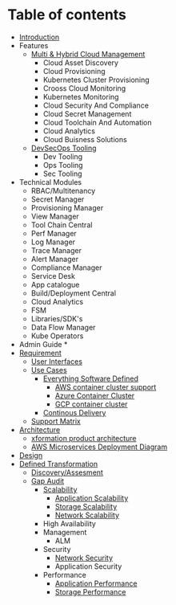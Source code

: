 # Table of contents

* [Introduction](README.md)
* Features
    * [Multi & Hybrid Cloud Management](features/cloud-management.md)
        * Cloud Asset Discovery
        * Cloud Provisioning
        * Kubernetes Cluster Provisioning
        * Crooss Cloud Monitoring
        * Kubernetes Monitoring
        * Cloud Security And Compliance
        * Cloud Secret Management
        * Cloud Toolchain And Automation
        * Cloud Analytics
        * Cloud Buisness Solutions
    * [DevSecOps Tooling](features/devsecops-tooling.md)
        * Dev Tooling
        * Ops Tooling
        * Sec Tooling
* Technical Modules
    * RBAC/Multitenancy
    * Secret Manager
    * Provisioning Manager
    * View Manager
    * Tool Chain Central
    * Perf Manager
    * Log Manager
    * Trace Manager
    * Alert Manager
    * Compliance Manager
    * Service Desk
    * App catalogue
    * Build/Deployment Central
    * Cloud Analytics
    * FSM
    * Libraries/SDK's
    * Data Flow Manager
    * Kube Operators
* Admin Guide
    * 
* [Requirement](requirement/README.md)
  * [User Interfaces](requirement/user-interfaces.md)
  * [Use Cases](requirement/use-cases/README.md)
    * [Everything Software Defined](requirement/use-cases/everything-software-defined/README.md)
      * [AWS container cluster support](requirement/use-cases/everything-software-defined/aws-container-cluster-support.md)
      * [Azure Container Cluster](requirement/use-cases/everything-software-defined/azure-container-cluster.md)
      * [GCP container cluster](requirement/use-cases/everything-software-defined/gcp-container-cluster.md)
    * [Continous Delivery](requirement/use-cases/continous-delivery.md)
  * [Support Matrix](requirement/support-matrix.md)
* [Architecture](architecture/README.md)
  * [xformation product architecture](architecture/xformation-product-architecture.md)
  * [AWS Microservices Deployment Diagram](architecture/aws-microservices-deployment-diagram.md)
* [Design](design.md)
* [Defined Transformation](defined-transformation/README.md)
  * [Discovery/Assesment](defined-transformation/discovery-assesment.md)
  * [Gap Audit](defined-transformation/gap-audit/README.md)
    * [Scalability](defined-transformation/gap-audit/scalability/README.md)
      * [Application Scalability](defined-transformation/gap-audit/scalability/application-scalability.md)
      * [Storage Scalability](defined-transformation/gap-audit/scalability/storage-scalability.md)
      * [Network Scalability](defined-transformation/gap-audit/scalability/network-scalability.md)
    * High Availability
    * Management
      * ALM
    * Security
      * [Network Security](defined-transformation/gap-audit/security/network-security.md)
      * Application Security
    * Performance
      * [Application Performance](defined-transformation/gap-audit/performance/application-performance.md)
      * [Storage Performance](defined-transformation/gap-audit/performance/storage-performance.md)

